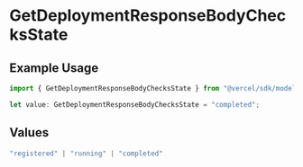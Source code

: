 # GetDeploymentResponseBodyChecksState

## Example Usage

```typescript
import { GetDeploymentResponseBodyChecksState } from "@vercel/sdk/models/operations";

let value: GetDeploymentResponseBodyChecksState = "completed";
```

## Values

```typescript
"registered" | "running" | "completed"
```
